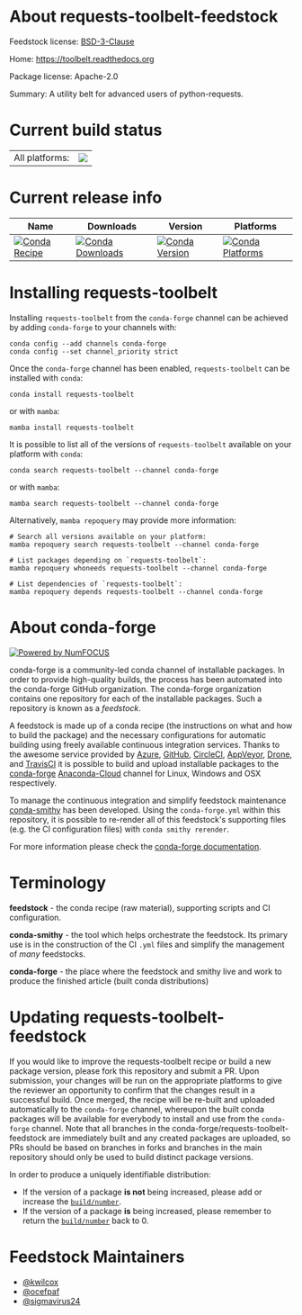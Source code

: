 About requests-toolbelt-feedstock
=================================

Feedstock license: [BSD-3-Clause](https://github.com/conda-forge/requests-toolbelt-feedstock/blob/main/LICENSE.txt)

Home: https://toolbelt.readthedocs.org

Package license: Apache-2.0

Summary: A utility belt for advanced users of python-requests.

Current build status
====================


<table><tr><td>All platforms:</td>
    <td>
      <a href="https://dev.azure.com/conda-forge/feedstock-builds/_build/latest?definitionId=3526&branchName=main">
        <img src="https://dev.azure.com/conda-forge/feedstock-builds/_apis/build/status/requests-toolbelt-feedstock?branchName=main">
      </a>
    </td>
  </tr>
</table>

Current release info
====================

| Name | Downloads | Version | Platforms |
| --- | --- | --- | --- |
| [![Conda Recipe](https://img.shields.io/badge/recipe-requests--toolbelt-green.svg)](https://anaconda.org/conda-forge/requests-toolbelt) | [![Conda Downloads](https://img.shields.io/conda/dn/conda-forge/requests-toolbelt.svg)](https://anaconda.org/conda-forge/requests-toolbelt) | [![Conda Version](https://img.shields.io/conda/vn/conda-forge/requests-toolbelt.svg)](https://anaconda.org/conda-forge/requests-toolbelt) | [![Conda Platforms](https://img.shields.io/conda/pn/conda-forge/requests-toolbelt.svg)](https://anaconda.org/conda-forge/requests-toolbelt) |

Installing requests-toolbelt
============================

Installing `requests-toolbelt` from the `conda-forge` channel can be achieved by adding `conda-forge` to your channels with:

```
conda config --add channels conda-forge
conda config --set channel_priority strict
```

Once the `conda-forge` channel has been enabled, `requests-toolbelt` can be installed with `conda`:

```
conda install requests-toolbelt
```

or with `mamba`:

```
mamba install requests-toolbelt
```

It is possible to list all of the versions of `requests-toolbelt` available on your platform with `conda`:

```
conda search requests-toolbelt --channel conda-forge
```

or with `mamba`:

```
mamba search requests-toolbelt --channel conda-forge
```

Alternatively, `mamba repoquery` may provide more information:

```
# Search all versions available on your platform:
mamba repoquery search requests-toolbelt --channel conda-forge

# List packages depending on `requests-toolbelt`:
mamba repoquery whoneeds requests-toolbelt --channel conda-forge

# List dependencies of `requests-toolbelt`:
mamba repoquery depends requests-toolbelt --channel conda-forge
```


About conda-forge
=================

[![Powered by
NumFOCUS](https://img.shields.io/badge/powered%20by-NumFOCUS-orange.svg?style=flat&colorA=E1523D&colorB=007D8A)](https://numfocus.org)

conda-forge is a community-led conda channel of installable packages.
In order to provide high-quality builds, the process has been automated into the
conda-forge GitHub organization. The conda-forge organization contains one repository
for each of the installable packages. Such a repository is known as a *feedstock*.

A feedstock is made up of a conda recipe (the instructions on what and how to build
the package) and the necessary configurations for automatic building using freely
available continuous integration services. Thanks to the awesome service provided by
[Azure](https://azure.microsoft.com/en-us/services/devops/), [GitHub](https://github.com/),
[CircleCI](https://circleci.com/), [AppVeyor](https://www.appveyor.com/),
[Drone](https://cloud.drone.io/welcome), and [TravisCI](https://travis-ci.com/)
it is possible to build and upload installable packages to the
[conda-forge](https://anaconda.org/conda-forge) [Anaconda-Cloud](https://anaconda.org/)
channel for Linux, Windows and OSX respectively.

To manage the continuous integration and simplify feedstock maintenance
[conda-smithy](https://github.com/conda-forge/conda-smithy) has been developed.
Using the ``conda-forge.yml`` within this repository, it is possible to re-render all of
this feedstock's supporting files (e.g. the CI configuration files) with ``conda smithy rerender``.

For more information please check the [conda-forge documentation](https://conda-forge.org/docs/).

Terminology
===========

**feedstock** - the conda recipe (raw material), supporting scripts and CI configuration.

**conda-smithy** - the tool which helps orchestrate the feedstock.
                   Its primary use is in the construction of the CI ``.yml`` files
                   and simplify the management of *many* feedstocks.

**conda-forge** - the place where the feedstock and smithy live and work to
                  produce the finished article (built conda distributions)


Updating requests-toolbelt-feedstock
====================================

If you would like to improve the requests-toolbelt recipe or build a new
package version, please fork this repository and submit a PR. Upon submission,
your changes will be run on the appropriate platforms to give the reviewer an
opportunity to confirm that the changes result in a successful build. Once
merged, the recipe will be re-built and uploaded automatically to the
`conda-forge` channel, whereupon the built conda packages will be available for
everybody to install and use from the `conda-forge` channel.
Note that all branches in the conda-forge/requests-toolbelt-feedstock are
immediately built and any created packages are uploaded, so PRs should be based
on branches in forks and branches in the main repository should only be used to
build distinct package versions.

In order to produce a uniquely identifiable distribution:
 * If the version of a package **is not** being increased, please add or increase
   the [``build/number``](https://docs.conda.io/projects/conda-build/en/latest/resources/define-metadata.html#build-number-and-string).
 * If the version of a package **is** being increased, please remember to return
   the [``build/number``](https://docs.conda.io/projects/conda-build/en/latest/resources/define-metadata.html#build-number-and-string)
   back to 0.

Feedstock Maintainers
=====================

* [@kwilcox](https://github.com/kwilcox/)
* [@ocefpaf](https://github.com/ocefpaf/)
* [@sigmavirus24](https://github.com/sigmavirus24/)

